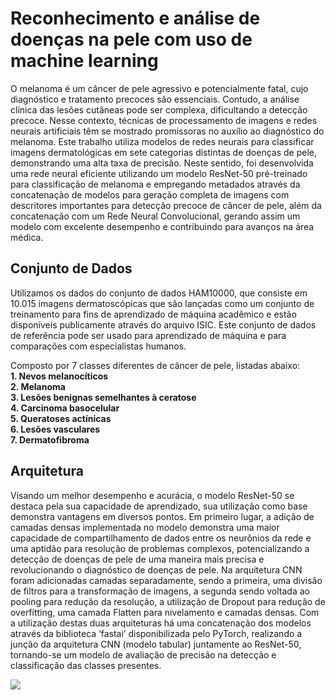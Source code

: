 # Reconhecimento e análise de doenças na pele com uso de machine learning

O melanoma é um câncer de pele agressivo e potencialmente fatal, cujo diagnóstico e tratamento precoces são essenciais. Contudo, a análise clínica das lesões cutâneas pode ser complexa, dificultando a detecção precoce. Nesse contexto, técnicas de processamento de imagens e redes neurais artificiais têm se mostrado promissoras no auxílio ao diagnóstico do melanoma. Este trabalho utiliza modelos de redes neurais para classificar imagens dermatológicas em sete categorias distintas de doenças de pele, demonstrando uma alta taxa de precisão.
Neste sentido, foi desenvolvida uma rede neural eficiente utilizando um modelo ResNet-50 pré-treinado para classificação de melanoma e empregando metadados através da concatenação de modelos para geração completa de imagens com descritores importantes para detecção precoce de câncer de pele, além da concatenação com um Rede Neural Convolucional, gerando assim um modelo com excelente desempenho e contribuindo para avanços na área médica.

##  Conjunto de Dados
Utilizamos os dados do conjunto de dados HAM10000, que consiste em 10.015 imagens dermatoscópicas que são lançadas como um conjunto de treinamento para fins de aprendizado de máquina acadêmico e estão disponíveis publicamente através do arquivo ISIC. Este conjunto de dados de referência pode ser usado para aprendizado de máquina e para comparações com especialistas humanos.

Composto por 7 classes diferentes de câncer de pele, listadas abaixo:  
**1. Nevos melanocíticos**   
**2. Melanoma**  
**3. Lesões benignas semelhantes à ceratose**  
**4. Carcinoma basocelular**  
**5. Queratoses actínicas**  
**6. Lesões vasculares**  
**7. Dermatofibroma**  

##  Arquitetura
Visando um melhor desempenho e acurácia, o modelo ResNet-50 se destaca pela sua capacidade de aprendizado, sua utilização como base demonstra vantagens em diversos pontos. Em primeiro lugar, a adição de camadas densas implementada no modelo demonstra uma maior capacidade de compartilhamento de dados entre os neurônios da rede e uma aptidão para resolução de problemas complexos, potencializando a detecção de doenças de pele de uma maneira mais precisa e revolucionando o diagnóstico de doenças de pele.
Na arquitetura CNN foram adicionadas camadas separadamente, sendo a primeira, uma divisão de filtros para a transformação de imagens, a segunda sendo voltada ao pooling para redução da resolução, a utilização de Dropout para redução de overfitting, uma camada Flatten para nivelamento e camadas densas.
Com a utilização destas duas arquiteturas há uma concatenação dos modelos através da biblioteca ‘fastai’ disponibilizada pelo PyTorch, realizando a junção da arquitetura CNN (modelo tabular) juntamente ao ResNet-50, tornando-se um modelo de avaliação de precisão na detecção e classificação das classes presentes.

![](https://drive.google.com/file/d/1r2gLM49X831XLOZ6VSx5joawWpbBC2W7/view?usp=sharing)
